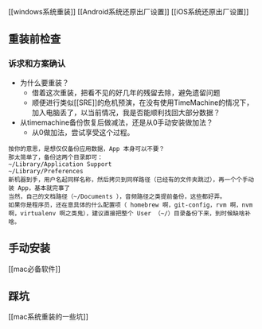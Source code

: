 [[windows系统重装]]
[[Android系统还原出厂设置]]
[[iOS系统还原出厂设置]]

## 重装前检查

### 诉求和方案确认

- 为什么要重装？
	- 借着这次重装，把看不见的好几年的残留去除，避免遗留问题
	- 顺便进行类似[[SRE]]的危机预演，在没有使用TimeMachine的情况下，加入电脑丢了，以当前情况，我是否能顺利找回大部分数据？
- 从timemachine备份恢复后做减法，还是从0手动安装做加法？
	- 从0做加法，尝试享受这个过程。


```
按你的意思，是想仅仅备份应用数据，App 本身可以不要？  
那太简单了，备份这两个目录即可：  
~/Library/Application Support  
~/Library/Preferences  
新机器到手，用户名起同样名称，然后拷贝到同样路径（已经有的文件夹跳过），再一个个手动装 App，基本就完事了
当然，自己的文档路径（~/Documents ），音频路径之类提前备份，这些都好弄。  
如果你是程序员，还在意具体的什么配置项（ homebrew 啊，git-config，rvm 啊，nvm 啊，virtualenv 啊之类鬼），建议直接把整个 User （~/）目录备份下来，到时候缺啥补啥。
```

## 手动安装
[[mac必备软件]]

## 踩坑
[[mac系统重装的一些坑]]
